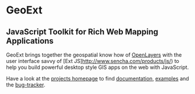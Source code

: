 GeoExt
======

JavaScript Toolkit for Rich Web Mapping Applications
----------------------------------------------------

GeoExt brings together the geospatial know how of 
[OpenLayers](http://openlayers.org) with the user interface savvy of 
[Ext JS]http://www.sencha.com/products/js/) to help you build powerful desktop 
style GIS apps on the web with JavaScript.

Have a look at the [projects homepage](http://geoext.org/) to find 
[documentation](http://geoext.org/docs.html), 
[examples](http://geoext.org/examples.html#examples) and the 
[bug-tracker](http://trac.geoext.org/).

